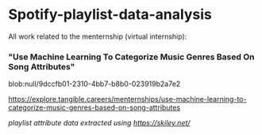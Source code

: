 # Spotify-playlist-data-analysis

All work related to the menternship (virtual internship):
### "Use Machine Learning To Categorize Music Genres Based On Song Attributes"

blob:null/9dccfb01-2310-4bb7-b8b0-023919b2a7e2

https://explore.tangible.careers/menternships/use-machine-learning-to-categorize-music-genres-based-on-song-attributes

*playlist attribute data extracted using https://skiley.net/*

